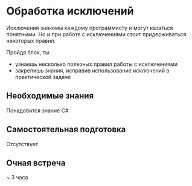 # Обработка исключений

Исключения знакомы каждому программисту и могут казаться понятными. Но и при работе с исключениями стоит придерживаться некоторых правил.

Пройдя блок, ты:

- узнаешь несколько полезных правил работы с исключениями
- закрепишь знания, исправив использование исключений в практической задаче


## Необходимые знания

Понадобится знание C#


## Самостоятельная подготовка

Отсутствует


## Очная встреча

~ 3 часа
